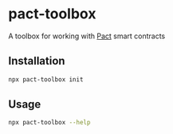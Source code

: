 # pact-toolbox

A toolbox for working with [Pact](https://docs.kadena.io/pact) smart contracts

## Installation

```bash
npx pact-toolbox init
```

## Usage

```bash
npx pact-toolbox --help
```
